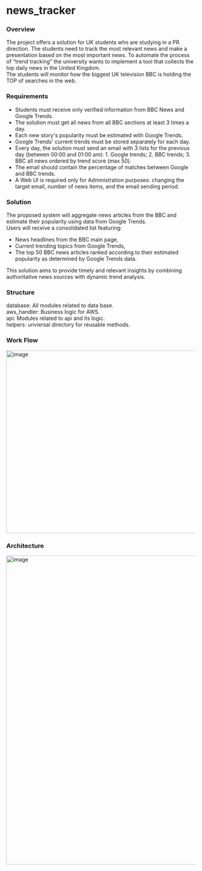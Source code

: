 # news_tracker

### Overview
The project offers a solution for UK students who are studying in a PR direction. The students need to track the most relevant news and make a presentation based on the most important news. To automate the process of “trend tracking” the university wants to implement a tool that collects the top daily news in the United Kingdom.<br>
The students will monitor how the biggest UK television BBC is holding the TOP of searches in the web. 


### Requirements
- Students must receive only verified information from BBC News and Google Trends.
- The solution must get all news from all BBC sections at least 3 times a day.
- Each new story's popularity must be estimated with Google Trends.
- Google Trends' current trends must be stored separately for each day.
- Every day, the solution must send an email with 3 lists for the previous day (between 00:00 and 01:00 am): 1. Google trends; 2. BBC trends; 3. BBC all news ordered by trend score (max 50).
- The email should contain the percentage of matches between Google and BBC trends.
- A Web UI is required only for Administration purposes: changing the target email, number of news items, and the email sending period.


### Solution
The proposed system will aggregate news articles from the BBC and estimate their popularity using data from Google Trends.<br>
Users will receive a consolidated list featuring:
- News headlines from the BBC main page,
- Current trending topics from Google Trends,
- The top 50 BBC news articles ranked according to their estimated popularity as determined by Google Trends data.<br>

This solution aims to provide timely and relevant insights by combining authoritative news sources with dynamic trend analysis.

### Structure
database: All modules related to data base.<br>
aws_handler: Business logic for AWS.<br>
api: Modules related to api and its logic.<br>
helpers: unviersal directory for reusable methods.<br>

### Work Flow
<img width="975" height="486" alt="image" src="https://github.com/user-attachments/assets/3b7a2590-b1aa-4447-9a85-a123b59bc924" />

### Architecture
<img width="975" height="821" alt="image" src="https://github.com/user-attachments/assets/4b6e6fff-95eb-4e29-a181-1bc9ae34ebad" />


